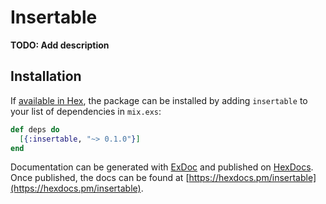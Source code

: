 # Insertable

**TODO: Add description**

## Installation

If [available in Hex](https://hex.pm/docs/publish), the package can be installed
by adding `insertable` to your list of dependencies in `mix.exs`:

```elixir
def deps do
  [{:insertable, "~> 0.1.0"}]
end
```

Documentation can be generated with [ExDoc](https://github.com/elixir-lang/ex_doc)
and published on [HexDocs](https://hexdocs.pm). Once published, the docs can
be found at [https://hexdocs.pm/insertable](https://hexdocs.pm/insertable).

